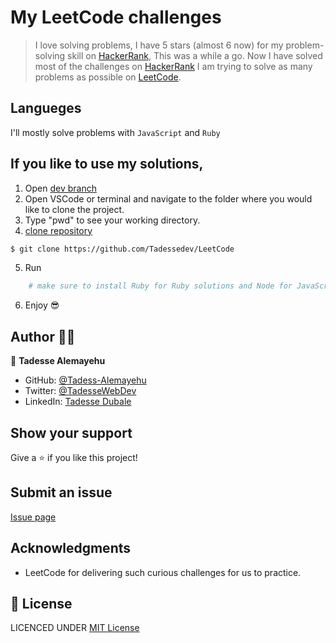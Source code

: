 # My LeetCode challenges

> I love solving problems, I have 5 stars (almost 6 now) for my problem-solving skill on [HackerRank](https://www.hackerrank.com/Tadesse_A?hr_r=1), This was a while a go. Now I have solved most of the challenges on [HackerRank](https://www.hackerrank.com/Tadesse_A?hr_r=1) I am trying to solve as many problems as possible on [LeetCode](https://leetcode.com/Tadessedev/). 

## Langueges
I'll mostly solve problems with `JavaScript` and `Ruby`


## If you like to use my solutions,

1. Open [dev branch](https://github.com/Tadessedev/LeetCode)
2. Open VSCode or terminal and navigate to the folder where you would like to clone the project.
3. Type "pwd" to see your working directory.
4. [clone repository](https://github.com/Tadessedev/LeetCode)

```bash
$ git clone https://github.com/Tadessedev/LeetCode
```

5. Run

```ruby
    # make sure to install Ruby for Ruby solutions and Node for JavaScript solutions.
```

6. Enjoy 😎

## Author 👱‍♂️

👤 **Tadesse Alemayehu**

- GitHub: [@Tadess-Alemayehu](https://github.com/Tadesse-Alemayehu)
- Twitter: [@TadesseWebDev](https://twitter.com/TadesseWebDev)
- LinkedIn: [Tadesse Dubale](https://www.linkedin.com/in/tadesse-alemayehu-full-stack-developer/)

## Show your support

Give a ⭐️ if you like this project!

## Submit an issue

[Issue page](https://github.com/Tadessedev/weather-now/LeetCode)

## Acknowledgments
- LeetCode for delivering such curious challenges for us to practice.

## 📝 License

LICENCED UNDER [MIT License](LICENSE)
